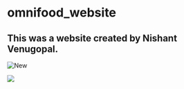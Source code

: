 # omnifood_website
## This was a website created by Nishant Venugopal. 

![New](https://github-readme-quotes.herokuapp.com/quote?theme=merko)

![](https://github-readme-stats.vercel.app/api?username=nishantpersonal&theme=radical)
